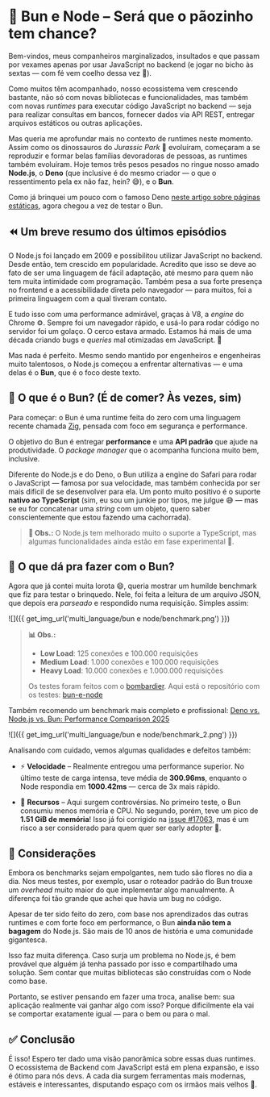 # 🥖 Bun e Node – Será que o pãozinho tem chance?

Bem-vindos, meus companheiros marginalizados, insultados e que passam por vexames apenas por usar JavaScript no backend (e jogar no bicho às sextas — com fé vem coelho dessa vez 🙏).

Como muitos têm acompanhado, nosso ecossistema vem crescendo bastante, não só com novas bibliotecas e funcionalidades, mas também com novas *runtimes* para executar código JavaScript no backend — seja para realizar consultas em bancos, fornecer dados via API REST, entregar arquivos estáticos ou outras aplicações.

Mas queria me aprofundar mais no contexto de runtimes neste momento. Assim como os dinossauros do *Jurassic Park* 🦖 evoluíram, começaram a se reproduzir e formar belas famílias devoradoras de pessoas, as runtimes também evoluíram. Hoje temos três pesos pesados no ringue nosso amado **Node.js**, o **Deno** (que inclusive é do mesmo criador — o que o ressentimento pela ex não faz, hein? 😅), e o **Bun**.

Como já brinquei um pouco com o famoso Deno [neste artigo sobre páginas estáticas](https://dev.to/xandecodes/criando-uma-api-de-paginas-estaticas-basica-com-deno-t-rex-5h8o), agora chegou a vez de testar o Bun.

## ⏪ Um breve resumo dos últimos episódios

O Node.js foi lançado em 2009 e possibilitou utilizar JavaScript no backend. Desde então, tem crescido em popularidade. Acredito que isso se deve ao fato de ser uma linguagem de fácil adaptação, até mesmo para quem não tem muita intimidade com programação. Também pesa a sua forte presença no frontend e a acessibilidade direta pelo navegador — para muitos, foi a primeira linguagem com a qual tiveram contato.

E tudo isso com uma performance admirável, graças à V8, a *engine* do Chrome ⚙️. Sempre foi um navegador rápido, e usá-lo para rodar código no servidor foi um golaço. O cerco estava armado. Estamos há mais de uma década criando bugs e *queries* mal otimizadas em JavaScript. 🫠

Mas nada é perfeito. Mesmo sendo mantido por engenheiros e engenheiras muito talentosos, o Node.js começou a enfrentar alternativas — e uma delas é o **Bun**, que é o foco deste texto.

## 🍔 O que é o Bun? (É de comer? Às vezes, sim)

Para começar: o Bun é uma runtime feita do zero com uma linguagem recente chamada [Zig](https://www.youtube.com/watch?v=kxT8-C1vmd4), pensada com foco em segurança e performance.

O objetivo do Bun é entregar **performance** e uma **API padrão** que ajude na produtividade. O *package manager* que o acompanha funciona muito bem, inclusive.

Diferente do Node.js e do Deno, o Bun utiliza a engine do Safari para rodar o JavaScript — famosa por sua velocidade, mas também conhecida por ser mais difícil de se desenvolver para ela. Um ponto muito positivo é o suporte **nativo ao TypeScript** (sim, eu sou um junkie por tipos, me julgue 😅 — mas se eu for concatenar uma *string* com um objeto, quero saber conscientemente que estou fazendo uma cachorrada).

> **📌 Obs.:** O Node.js tem melhorado muito o suporte a TypeScript, mas algumas funcionalidades ainda estão em fase experimental 🧪.

## 🧪 O que dá pra fazer com o Bun?

Agora que já contei muita lorota 😄, queria mostrar um humilde benchmark que fiz para testar o brinquedo. Nele, foi feita a leitura de um arquivo JSON, que depois era *parseado* e respondido numa requisição. Simples assim:

![]({{ get_img_url('multi_language/bun e node/benchmark.png') }})

> **📊 Obs.:**
>
> - **Low Load**: 125 conexões e 100.000 requisições  
> - **Medium Load**: 1.000 conexões e 100.000 requisições  
> - **Heavy Load**: 10.000 conexões e 1.000.000 requisições  
>
> Os testes foram feitos com o [bombardier](https://github.com/codesenberg/bombardier). Aqui está o repositório com os testes: [bun-e-node](https://github.com/XandeCoding/codigos-de-artigos/tree/main/multi_language/bun%20e%20node)

Também recomendo um benchmark mais completo e profissional: [Deno vs. Node.js vs. Bun: Performance Comparison 2025](https://www.youtube.com/watch?v=DpDHPoStZZ8)

![]({{ get_img_url('multi_language/bun e node/benchmark_2.png') }})

Analisando com cuidado, vemos algumas qualidades e defeitos também:

- ⚡ **Velocidade** – Realmente entregou uma performance superior. No último teste de carga intensa, teve média de **300.96ms**, enquanto o Node respondia em **1000.42ms** — cerca de 3x mais rápido.

- 🧠 **Recursos** – Aqui surgem controvérsias. No primeiro teste, o Bun consumiu menos memória e CPU. No segundo, porém, teve um pico de **1.51 GiB de memória**! Isso já foi corrigido na [issue #17063](https://github.com/oven-sh/bun/issues/17063), mas é um risco a ser considerado para quem quer ser early adopter 🧪.

## 💭 Considerações

Embora os benchmarks sejam empolgantes, nem tudo são flores no dia a dia. Nos meus testes, por exemplo, usar o roteador padrão do Bun trouxe um *overhead* muito maior do que implementar algo manualmente. A diferença foi tão grande que achei que havia um bug no código.

Apesar de ter sido feito do zero, com base nos aprendizados das outras runtimes e com forte foco em performance, o Bun **ainda não tem a bagagem** do Node.js. São mais de 10 anos de história e uma comunidade gigantesca.

Isso faz muita diferença. Caso surja um problema no Node.js, é bem provável que alguém já tenha passado por isso e compartilhado uma solução. Sem contar que muitas bibliotecas são construídas com o Node como base.

Portanto, se estiver pensando em fazer uma troca, analise bem: sua aplicação realmente vai ganhar algo com isso? Porque dificilmente ela vai se comportar exatamente igual — para o bem ou para o mal.

## ✅ Conclusão

É isso! Espero ter dado uma visão panorâmica sobre essas duas runtimes. O ecossistema de Backend com JavaScript está em plena expansão, e isso é ótimo para nós devs. A cada dia surgem ferramentas mais modernas, estáveis e interessantes, disputando espaço com os irmãos mais velhos 🧓.

